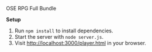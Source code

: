 OSE RPG Full Bundle

**Setup**
1. Run `npm install` to install dependencies.
2. Start the server with `node server.js`.
3. Visit [http://localhost:3000/player.html](http://localhost:3000/player.html) in your browser.
